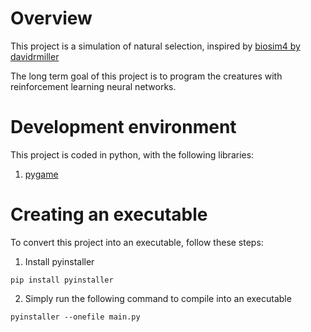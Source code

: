 # Overview

This project is a simulation of natural selection, inspired by [biosim4 by davidrmiller](https://github.com/davidrmiller/biosim4)

The long term goal of this project is to program the creatures with reinforcement learning neural networks. 


# Development environment
This project is coded in python, with the following libraries:

1. [pygame](https://www.pygame.org/news)

# Creating an executable
To convert this project into an executable, follow these steps: 

1. Install pyinstaller
```
pip install pyinstaller
```
2. Simply run the following command to compile into an executable
```
pyinstaller --onefile main.py
```
